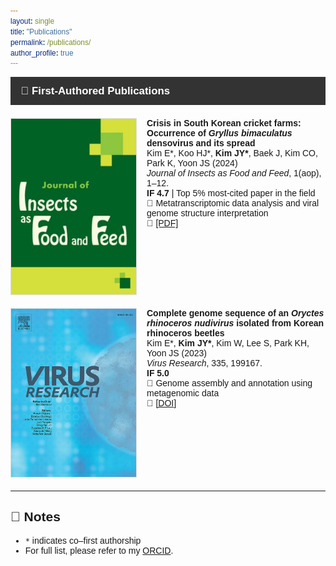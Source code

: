 ```yaml
---
layout: single
title: "Publications"
permalink: /publications/
author_profile: true
---
```


<style>
  body, h1, h2, h3, h4, h5, h6, p, div, a, span {
    font-family: Arial, "Times New Roman", serif !important;
  }
</style>

<div style="background-color: #333; color: white; padding: 0.75em 1em; font-weight: bold; font-size: 1.2em;">
🧬 First-Authored Publications
</div>

<div style="display: flex; gap: 1rem; margin: 1.5em 0;">
  <img src="/assets/img/publications/cricket_virus.JPG" alt="Cricket Virus" style="width: 200px; border: 1px solid #ddd;" />
  <div>
    <strong>Crisis in South Korean cricket farms: Occurrence of <em>Gryllus bimaculatus</em> densovirus and its spread</strong><br>
    Kim E*, Koo HJ*, <strong>Kim JY*</strong>, Baek J, Kim CO, Park K, Yoon JS (2024)<br>
    <em>Journal of Insects as Food and Feed</em>, 1(aop), 1–12.<br>
    <strong>IF 4.7</strong> | Top 5% most-cited paper in the field<br>
    📌 Metatranscriptomic data analysis and viral genome structure interpretation<br>
    🔗 <a href="#">[PDF]</a>
  </div>
</div>

<div style="display: flex; gap: 1rem; margin: 1.5em 0;">
  <img src="/assets/img/publications/nudivirus.JPG" alt="Nudivirus" style="width: 200px; border: 1px solid #ddd;" />
  <div>
    <strong>Complete genome sequence of an <em>Oryctes rhinoceros nudivirus</em> isolated from Korean rhinoceros beetles</strong><br>
    Kim E*, <strong>Kim JY*</strong>, Kim W, Lee S, Park KH, Yoon JS (2023)<br>
    <em>Virus Research</em>, 335, 199167.<br>
    <strong>IF 5.0</strong><br>
    📌 Genome assembly and annotation using metagenomic data<br>
    🔗 <a href="https://doi.org/10.1016/j.virusres.2023.199167">[DOI]</a>
  </div>
</div>

---

## 📌 Notes
- `*` indicates co–first authorship  
- For full list, please refer to my [ORCID](https://orcid.org/0000-0000-0000-0000).
